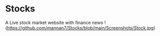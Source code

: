 # Stocks
A Live stock market website with finance news
!(https://github.com/mannan7/Stocks/blob/main/Screenshots/Stock.jpg)
